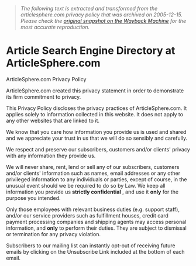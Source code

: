 > *The following text is extracted and transformed from the articlesphere.com privacy policy that was archived on 2005-12-15. Please check the [original snapshot on the Wayback Machine](https://web.archive.org/web/20051215044224id_/http%3A//www.articlesphere.com/privacy.php) for the most accurate reproduction.*

# Article Search Engine Directory at ArticleSphere.com

ArticleSphere.com Privacy Policy

ArticleSphere.com created this privacy statement in order to demonstrate its firm commitment to privacy.

This Privacy Policy discloses the privacy practices of ArticleSphere.com. It applies solely to information collected in this website. It does not apply to any other websites that are linked to it. 

We know that you care how information you provide us is used and shared and we appreciate your trust in us that we will do so sensibly and carefully.

We respect and preserve our subscribers, customers and/or clients' privacy with any information they provide us. 

We will never share, rent, lend or sell any of our subscribers, customers and/or clients' information such as names, email addresses or any other privileged information to any individuals or parties, except of course, in the unusual event should we be required to do so by Law. We keep all information you provide us **strictly confidential** , and use it **only** for the purpose you intended.

Only those employees with relevant business duties (e.g. support staff), and/or our service providers such as fulfillment houses, credit card payment processing companies and shipping agents may access personal information, and **only** to perform their duties. They are subject to dismissal or termination for any privacy violation.

Subscribers to our mailing list can instantly opt-out of receiving future emails by clicking on the Unsubscribe Link included at the bottom of each email.
